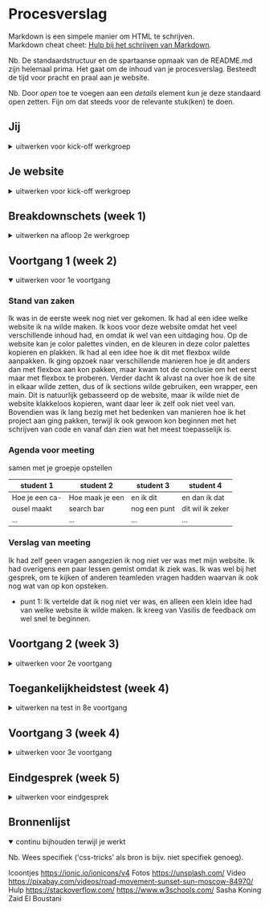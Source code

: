 # Procesverslag
Markdown is een simpele manier om HTML te schrijven.  
Markdown cheat cheet: [Hulp bij het schrijven van Markdown](https://github.com/adam-p/markdown-here/wiki/Markdown-Cheatsheet).

Nb. De standaardstructuur en de spartaanse opmaak van de README.md zijn helemaal prima. Het gaat om de inhoud van je procesverslag. Besteedt de tijd voor pracht en praal aan je website.

Nb. Door *open* toe te voegen aan een *details* element kun je deze standaard open zetten. Fijn om dat steeds voor de relevante stuk(ken) te doen.





## Jij

<details>
<summary>uitwerken voor kick-off werkgroep</summary>

### Auteur:
Brent Duineveld

#### Je startniveau:
Blauw

#### Je focus:
Surface plane, al hoewel is mijn website volledig responsive.
 
</details>





## Je website

<details>
<summary>uitwerken voor kick-off werkgroep</summary>

### Je opdracht:
https://brentjeh.github.io/blokweb/

#### Screenshot(s) van de eerste pagina (small screen): 
Homepage  
<img src="images/screenshot_homepage.png" width="375px" alt="De homepage. Hier zie je alle color palettes waar je uit kan kiezen.">

#### Screenshot(s) van de tweede pagina (small screen):
Color Palette Page 
<img src="images/screenshot_colorpalettepage.png" width="375px" alt="Pagina als je op een color palette hebt geklikt via de homepage.">
 
</details>



## Breakdownschets (week 1)

<details>
<summary>uitwerken na afloop 2e werkgroep</summary>

### de hele pagina: 
<img src="images/dummy-plaatje.jpg" width="375px" alt="breakdown van de hele pagina">

### dynamisch deel (bijv menu): 
<img src="images/dummy-plaatje.jpg" width="375px" alt="breakdown van een dynamisch deel">

### wellicht nog een dynamisch deel (bijv filter): 
<img src="images/dummy-plaatje.jpg" width="375px" alt="breakdown van nog een dynamisch deel">

</details>





## Voortgang 1 (week 2)

<details open>
<summary>uitwerken voor 1e voortgang</summary>

### Stand van zaken
Ik was in de eerste week nog niet ver gekomen. Ik had al een idee welke website ik na wilde maken. Ik koos voor deze website omdat het veel verschillende inhoud had, en omdat ik wel van een uitdaging hou. Op de website kan je color palettes vinden, en de kleuren in deze color palettes kopieren en plakken. Ik had al een idee hoe ik dit met flexbox wilde aanpakken. Ik ging opzoek naar verschillende manieren hoe je dit anders dan met flexbox aan kon pakken, maar kwam tot de conclusie om het eerst maar met flexbox te proberen. Verder dacht ik alvast na over hoe ik de site in elkaar wilde zetten, dus of ik sections wilde gebruiken, een wrapper, een main. Dit is natuurlijk gebasseerd op de website, maar ik wilde niet de website klakkeloos kopieren, want daar leer ik zelf ook niet veel van. Bovendien was ik lang bezig met het bedenken van manieren hoe ik het project aan ging pakken, terwijl ik ook gewoon kon beginnen met het schrijven van code en vanaf dan zien wat het meest toepasselijk is.


### Agenda voor meeting
samen met je groepje opstellen

| student 1      | student 2          | student 3    | student 4        |
| ---            | ---                | ---          | ---              |
| Hoe je een ca- | Hoe maak je een    | en ik dit    | en dan ik dat    |
| ousel maakt    | search bar         | nog een punt | dit wil ik zeker |
| ...            | ...                | ...          | ...              |


### Verslag van meeting
Ik had zelf geen vragen aangezien ik nog niet ver was met mijn website. Ik had overigens een paar lessen gemist omdat ik ziek was. Ik was wel bij het gesprek, om te kijken of anderen teamleden vragen hadden waarvan ik ook nog wat van op kon opsteken.

- punt 1: Ik vertelde dat ik nog niet ver was, en alleen een klein idee had van welke website ik wilde maken. Ik kreeg van Vasilis de feedback om wel snel te beginnen.

</details>





## Voortgang 2 (week 3)

<details>
<summary>uitwerken voor 2e voortgang</summary>

### Stand van zaken
Ik begon met het maken van mijn website. Ik had al een soort structuur bedacht en had dit ook al gerealiseerd in HTML. Ik had voor een groot deel al de HTML en CSS voor de homepage klaar. Om alles responsive te houden begon ik eerst met flexbox. Dit lukte eerst vrij goed, maar hoe verder ik aan het werk was met mijn code hoe meer ik me realiseerde dat onoverzichtelijk werd en dat ik telkens dingen moest veranderen om de responsiveness te behouden, wat ik niet mooi vond. Ik begon ook al aan de CSS, wat het lastigere was van de twee.


### Agenda voor meeting
samen met je groepje opstellen

| student 1      | student 2          | student 3    | student 4        |
| ---            | ---                | ---          | ---              |
| dit bespreken  | en dit             | en ik dit    | en dan ik dat    |
| en dat ook nog | dit als er tijd is | nog een punt | dit wil ik zeker |
| ...            | ...                | ...          | ...              |


### Verslag van meeting
hier na afloop snel de uitkomsten van de meeting vastleggen

- Ik kon er helaas bij deze meeting niet bij zijn vanwege ziekte.

</details>





## Toegankelijkheidstest (week 4)

<details>
<summary>uitwerken na test in 8e voortgang</summary>

### Bevindingen
1.   Kleuren contrast was goed.
2.   Ik had weining alt tags op mijn website. Hierdoor kunnen bezoekers met een visuele beperking niet horen waar bijvoorbeeld een foto over gaat.
3.   Mijn website doet wat er van de gebruiker verwacht wordt.
4.   Mijn website is toegankelijk voor mensen met een motorieke handicap.

#### 1. Kleuren contrast was goed
Een bevinding die me meteen al duidelijk was is dat de kleuren contrast goed is. Bovendien heb ik de kleuren van de site overgenomen, dus het is niet heel gek dat de orginele        maker van de website hier al rekening mee heeft gehouden. Omdat er veel verschillende kleuren worden gebruikt kan het zijn dat sommige kleuren in de color palette wel erg op          elkaar lijken. Maar dit is een beetje het probleem waar je sowieso wel tegen aan loopt als je een website maakt die te maken heeft met kleuren en de vele verschillende varianten      van deze kleuren.

#### 2. Weinig alt tags
Ik had weining alt tags op mijn website. Hierdoor kunnen bezoekers met een visuele beperking niet horen waar bijvoorbeeld een foto over gaat. Als je blind bent heeft het niet heel veel zin om mijn website te gebruiken, aangezien blinde mensen geen kleuren kunnen zien. Toch heb ik gekozen om het wel toegankelijk te maken voor blinde mensen, aangezien je niet altijd weet wat hun intenties zijn op jou website.
Ik heb voor elke video, foto, en waar het nog meer nodig is (bij color palettes bijvoorbeeld) alt tags neergezet zodat ook bezoekers met een visuele beperking toegang hebben tot de website.

#### 3. Mijn website doet wat er van de gebruiker verwacht wordt.
Door de website zo in te stellen dat de gebruiker kan verwachten wat er gebeurt als hij interactie heeft met bepaalde elemenenten. Ook al is dit niet persee iets waar mensen met een beperking tegen aan lopen, vond ik het toch belangrijk om dit te noteren aangezien het wel bijdraagt aan de toegankelijkheid van de website. Voorbeelden van deze verwachtingen zijn dat als je op een van de color palettes klikt, dat je naar de color palette toegebracht wordt.
 
#### 4. Toegankelijk voor mensen met een motorieke handicap.
Door de toegankelijkheid voor mensen met een motorieke handicap van de website zelf te testen heb ik een apparaat gebruikt die je op je huid kan zetten en die je constant schokken geeft. Door de schokken trilt je arm erg en wordt het lastiger om accuraat op items op de website te klikken. De conclusie die ik trok was dat de website makkelijk te bedienen is. De color palette DIVS zijn groot, de items in de More tools and products section waren ook groot genoeg om geklikt te worden. Zelfs de links in de header en footer waren niet moeilijk om te gebruiken.

</details>





## Voortgang 3 (week 4)

<details>
<summary>uitwerken voor 3e voortgang</summary>

### Stand van zaken
Wat minder goed ging was dat ik overnieuw moest beginnen met mijn code. Althans, moest niet, maar ik koos hier zelf voor omdat de code zo compliceert werd dat ik telkens tegen een nieuw probleem aan liep. Overigens was dat ook niet de bedoeling van de opdracht, de code moest mooi zijn. Responsiveness werkte door de over gecompliceerde code niet zoals ik wilde, veel objecten in mijn html begonnen over elkaar heen te lopen en de styling werkte niet zoals hoe ik het wilde. Op dit punt raadpleegde ik de studentassistenten, in de hoop ze een betere manier hadden van het maken van een responsive website. Een van de studentassistenten gaf me het advies om met CSS grid te werken. Ik was hier eerst best skeptisch over, aangezien ik nooit met grid had gewerkt, en bang was dat het leren van CSS grid veel extra tijd ging kosten waarvan ik al niet heel veel had. Uiteindelijk gaf ik het een kans en besloot me te verdiepen in grid, waardoor ik er vrij snel achterkwam dat de basis van grid niet heel moeilijk was, en dat het gebruiken van grid (voor mij) een stuk makkelijker was dan het gebruiken van flex box. Dankzij grid heb ik ook de hele website responsive kunnen maken. Verder heb ik van unsplash en van pixabay foto's en video's gehaald om als vervanging te gebruiken van de foto's die je op de site had.
 
Wat dus wel goed ging was het gebruiken van CSS grid. Grid maakte het voor mij erg makkelijk om de site volledig responsive te maken, zonder al te veel andere CSS elementen toe te voegen. Ik heb de website niet alleen met grid responsive gemaakt, dus door bepaalde media queries te gebruiken heb ik de website ook afgesteld op tablet voormaat en mobiel formaat. Ook ging het overnieuw coderen van de website vrij makkelijk en liep tegen vrij weinig problemen aan. Verder, om een javascript item toe te voegen aan mijn project, besloot ik een carousel te maken. Ik ben niet de grootste expert in javascript, dus uitvogelen hoe ik dat ging aanpakken was nog best lastig. Met behulp van sites kreeg ik het toch voor elkaar een carousel in elkaar te zetten. Helaas is dit niet helemaal op dezelfde manier gedaan als op de site, maar heb ik wel hetzelfde idee kunnen nabootsen. 


### Agenda voor meeting
samen met je groepje opstellen

| student 1      | student 2          | student 3    | student 4        |
| ---            | ---                | ---          | ---              |
| Hoe je een na- | Responsiveness     | en ik dit    | en dan ik dat    |
| vigatie in een | oplossen           | nog een punt | dit wil ik zeker |
| Footer doet    | ...                | ...          | ...              |


### Verslag van meeting
hier na afloop snel de uitkomsten van de meeting vastleggen

- Ik was zelf tegen een aantal problemen gelopen tijdens het coderen van de website, maar had dit zelf en met hulp van de studentassisten kunnen oplossen. Hier door had ik geen vragen aan Vasilis. Ik luisterde wel mee met de problemen die mijn groepje hadden zodat ik er zelf misschien ook nog wat van kon opsteken.

</details>





## Eindgesprek (week 5)

<details>
<summary>uitwerken voor eindgesprek</summary>

### Stand van zaken
Wat minder goed ging is dat ik mijn tijd slecht gepland had. Uiteindelijk heb ik wel mijn website af kunnen maken en heb ik de surface plane kunnen uitbreiden. Er waren tijden tijdens het werken dat ik sneller dingen moest afraffelen, ook al waren er ook momenten waar ik rustig de tijd had om de website in elkaar te zetten. Ik heb een paar keer overnieuw moeten beginnen, wat het nog lastiger maakt, omdat ik in mijn eigen code verdwaald raakte. Ook pakte ik het responsive maken van de website niet goed aan, waardoor ik telkens tegen een nieuw probleem liep wanneer ik een ander probleem probeerde op te lossen. 
 
Wat wel goed ging is dat de website natuurlijk af is. Ik heb veel geleerd, ik heb geleerd met grid te werken (wat ik persoonlijk toch fijner vind dan flexbox, omdat ik met flexbox telkens met de height van objecten aan het klooien was en met grid kon je een aspect ratio instellen, waardoor de height automatisch responsive was (het zou goed kunnen dat er ook een manier is om dit te doen met flexbox, zonder dat ik dit weet) maar toch vond ik het fijner om met grid te werken zodat je zelf ook het aantal columns en rows kon instellen). Verder ben ik een klein beetje opgeschoten met javascript, ook al vind ik het nog steeds vrij lastig. Ik heb vergeleken met voor dat ik met dit project begon veel nieuwe dingen geleerd, en heb het idee dat ik steeds dichterbij het coderen van een volledige en werkende website kom. 

### Screenshot(s)

hier screenshot(s) van je eindresultaat
 
<img src="images/final_homepage1.png" width="375px" alt="homepage 1ste deel">
<img src="images/final_homepage2.png" width="375px" alt="homepage 2de deel">
<img src="images/final_colorpalette.png" width="375px" alt="color palette">



</details>





## Bronnenlijst

<details open>
<summary>continu bijhouden terwijl je werkt</summary>

Nb. Wees specifiek ('css-tricks' als bron is bijv. niet specifiek genoeg).

Icoontjes	    https://ionic.io/ionicons/v4
Fotos		       https://unsplash.com/
Video 		      https://pixabay.com/videos/road-movement-sunset-sun-moscow-84970/
Hulp          https://stackoverflow.com/
              https://www.w3schools.com/
              Sasha Koning
              Zaid El Boustani

</details>
